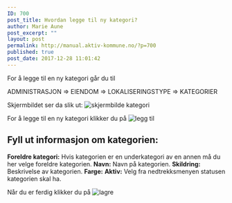 ```yaml
---
ID: 700
post_title: Hvordan legge til ny kategori?
author: Marie Aune
post_excerpt: ""
layout: post
permalink: http://manual.aktiv-kommune.no/?p=700
published: true
post_date: 2017-12-28 11:01:42
---
```

For å legge til en ny kategori går du til

ADMINISTRASJON => EIENDOM => LOKALISERINGSTYPE => KATEGORIER

Skjermbildet ser da slik ut:
![skjermbilde kategori](http://manual.aktiv-kommune.no/wp-content/uploads/2017/12/kategorier.png)

For å legge til en ny kategori klikker du på 
![legg til](http://manual.aktiv-kommune.no/wp-content/uploads/2017/12/leggtil3.png)

## Fyll ut informasjon om kategorien:
**Foreldre kategori:** Hvis kategorien er en underkategori av en annen må du her velge foreldre kategorien. 
**Navn:** Navn på kategorien.
**Skildring:** Beskrivelse av kategorien.
**Farge:** 
**Aktiv:** Velg fra nedtrekksmenyen statusen kategorien skal ha.

Når du er ferdig klikker du på
![lagre](http://manual.aktiv-kommune.no/wp-content/uploads/2017/12/lagre2.png)